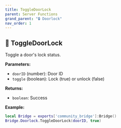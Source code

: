 ```yaml
---
title: ToggleDoorLock
parent: Server Functions
grand_parent: "🔒 Doorlock"
nav_order: 1
---
```


## 🔹 ToggleDoorLock

Toggle a door's lock status.

**Parameters:**
- `doorID` (number): Door ID
- `toggle` (boolean): Lock (true) or unlock (false)

**Returns:**
- `boolean`: Success

**Example:**
```lua
local Bridge = exports['community_bridge']:Bridge()
Bridge.Doorlock.ToggleDoorLock(doorID, true)
```
